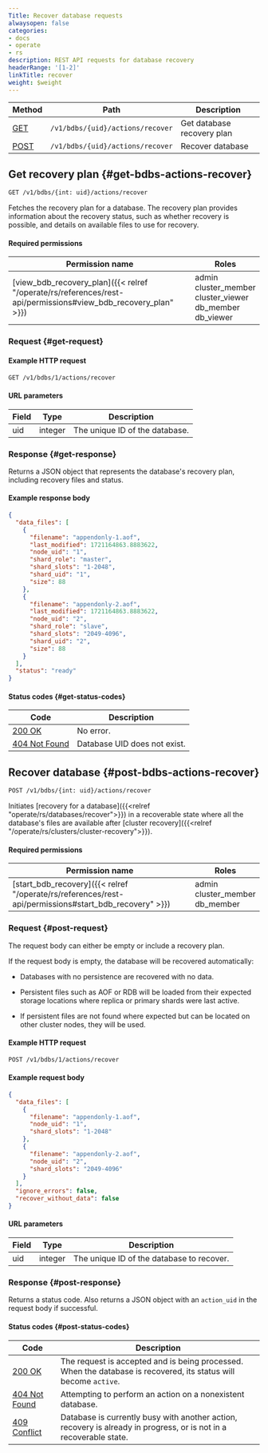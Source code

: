 ```yaml
---
Title: Recover database requests
alwaysopen: false
categories:
- docs
- operate
- rs
description: REST API requests for database recovery
headerRange: '[1-2]'
linkTitle: recover
weight: $weight
---
```


| Method | Path | Description |
|--------|------|-------------|
| [GET](#get-bdbs-actions-recover) | `/v1/bdbs/{uid}/actions/recover` | Get database recovery plan  |
| [POST](#post-bdbs-actions-recover) | `/v1/bdbs/{uid}/actions/recover` | Recover database  |

## Get recovery plan {#get-bdbs-actions-recover}

```sh
GET /v1/bdbs/{int: uid}/actions/recover
```

Fetches the recovery plan for a database. The recovery plan provides information about the recovery status, such as whether recovery is possible, and details on available files to use for recovery.

#### Required permissions

| Permission name | Roles |
|-----------------|-------|
| [view_bdb_recovery_plan]({{< relref "/operate/rs/references/rest-api/permissions#view_bdb_recovery_plan" >}}) | admin<br />cluster_member<br />cluster_viewer<br />db_member<br />db_viewer |

### Request {#get-request}

#### Example HTTP request

```sh
GET /v1/bdbs/1/actions/recover
```

#### URL parameters

| Field | Type | Description |
|-------|------|-------------|
| uid | integer | The unique ID of the database. |

### Response {#get-response}

Returns a JSON object that represents the database's recovery plan, including recovery files and status.

#### Example response body

```json
{
  "data_files": [
    {
      "filename": "appendonly-1.aof",
      "last_modified": 1721164863.8883622,
      "node_uid": "1",
      "shard_role": "master",
      "shard_slots": "1-2048",
      "shard_uid": "1",
      "size": 88
    },
    {
      "filename": "appendonly-2.aof",
      "last_modified": 1721164863.8883622,
      "node_uid": "2",
      "shard_role": "slave",
      "shard_slots": "2049-4096",
      "shard_uid": "2",
      "size": 88
    }
  ],
  "status": "ready"
}
```

#### Status codes {#get-status-codes}

| Code | Description |
|------|-------------|
| [200 OK](https://www.rfc-editor.org/rfc/rfc9110.html#name-200-ok) | No error. |
| [404 Not Found](https://www.rfc-editor.org/rfc/rfc9110.html#name-404-not-found) | Database UID does not exist. |

## Recover database {#post-bdbs-actions-recover}

```sh
POST /v1/bdbs/{int: uid}/actions/recover
```

Initiates [recovery for a database]({{<relref "operate/rs/databases/recover">}}) in a recoverable state where all the database's files are available after [cluster recovery]({{<relref "/operate/rs/clusters/cluster-recovery">}}).

#### Required permissions

| Permission name | Roles |
|-----------------|-------|
| [start_bdb_recovery]({{< relref "/operate/rs/references/rest-api/permissions#start_bdb_recovery" >}}) | admin<br />cluster_member<br />db_member |

### Request {#post-request}

The request body can either be empty or include a recovery plan.

If the request body is empty, the database will be recovered automatically:

- Databases with no persistence are recovered with no data.

- Persistent files such as AOF or RDB will be loaded from their expected storage locations where replica or primary shards were last active.

- If persistent files are not found where expected but can be located on other cluster nodes, they will be used.

#### Example HTTP request

```sh
POST /v1/bdbs/1/actions/recover
```

#### Example request body

```json
{
  "data_files": [
    {
      "filename": "appendonly-1.aof",
      "node_uid": "1",
      "shard_slots": "1-2048"
    },
    {
      "filename": "appendonly-2.aof",
      "node_uid": "2",
      "shard_slots": "2049-4096"
    }
  ],
  "ignore_errors": false,
  "recover_without_data": false
}
```

#### URL parameters

| Field | Type | Description |
|-------|------|-------------|
| uid | integer | The unique ID of the database to recover. |

### Response {#post-response}

Returns a status code. Also returns a JSON object with an `action_uid` in the request body if successful.

#### Status codes {#post-status-codes}

| Code | Description |
|------|-------------|
| [200 OK](https://www.rfc-editor.org/rfc/rfc9110.html#name-200-ok) | The request is accepted and is being processed. When the database is recovered, its status will become `active`. |
| [404 Not Found](https://www.rfc-editor.org/rfc/rfc9110.html#name-404-not-found) | Attempting to perform an action on a nonexistent database. |
| [409 Conflict](https://www.rfc-editor.org/rfc/rfc9110.html#name-409-conflict) | Database is currently busy with another action, recovery is already in progress, or is not in a recoverable state. |
